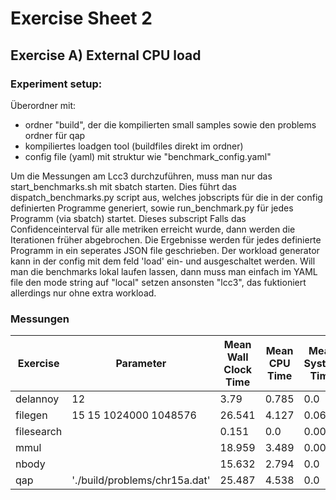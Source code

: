 # Exercise Sheet 2

## Exercise A) External CPU load

### Experiment setup:  
Überordner mit:  
* ordner "build", der die kompilierten small samples sowie den problems ordner für qap
* kompiliertes loadgen tool (buildfiles direkt im ordner)
* config file (yaml) mit struktur wie "benchmark_config.yaml"

Um die Messungen am Lcc3 durchzuführen, muss man nur das start_benchmarks.sh mit sbatch starten. Dies führt das dispatch_benchmarks.py script aus, welches jobscripts für die in der config definierten Programme generiert, sowie run_benchmark.py für jedes Programm (via sbatch) startet. Dieses subscript
Falls das Confidenceinterval für alle metriken erreicht wurde, dann werden die Iterationen früher abgebrochen. Die Ergebnisse werden für jedes definierte Programm in ein seperates JSON file geschrieben. 
Der workload generator kann in der config mit dem feld 'load' ein- und ausgeschaltet werden.
Will man die benchmarks lokal laufen lassen, dann muss man einfach im YAML file den mode string auf "local" setzen ansonsten "lcc3", das fuktioniert allerdings nur ohne extra workload. 


### Messungen
|Exercise|Parameter|Mean Wall Clock Time|Mean CPU Time|Mean System Time|Mean Max Memory Usage|Variance Wall Clock Time|Variance CPU Time|Variance System Time|Variance Max Memory Usage|
|---|---|---|---|---|---|---|---|---|---|
|delannoy|12|3.79|0.785|0.0|1379.2|3.0731|0.0096056|0.0|674.8444|
|filegen|15 15 1024000 1048576|26.541|4.127|0.068|2487.2|14.007|0.0558678|0.00004|3615.2889|
|filesearch||0.151|0.0|0.001|1440.0|0.0875656|0.0|0.00001|2709.3333|
|mmul||18.959|3.489|0.005|24584.4|211.2275|6.0161211|0.00005|3806.0444|
|nbody||15.632|2.794|0.0|1850.0|8.5394|0.00076|0.0|6671.1111|
|qap|'./build/problems/chr15a.dat'|25.487|4.538|0.0|1498.8|43.6469|0.1047956|0.0|316.6222|
